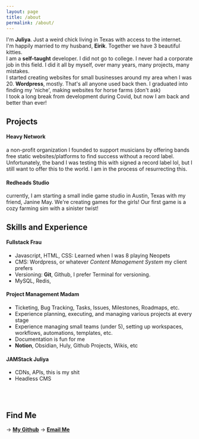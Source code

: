 ```yaml
---
layout: page
title: /about
permalink: /about/
---
```


I'm **Juliya**. Just a weird chick living in Texas with access to the internet.
<br>
I'm happily married to my husband, **Eirik**. Together we have 3 beautiful kitties. 
<br>
I am a **self-taught** developer. I did not go to college. I never had a corporate job in this field. I did it all by myself, over many years, many projects, many mistakes. 
<br>
I started creating websites for small businesses around my area when I was 20. **Wordpress**, mostly. That's all anyone used back then. I graduated into finding my 'niche', making websites for horse farms (don't ask)
<br>
I took a long break from development during Covid, but now I am back and better than ever!

## Projects

#### Heavy Network
a non-profit organization I founded to support musicians by offering bands free static websites/platforms to find success without a record label. Unfortunately, the band I was testing this with signed a record label lol, but I still want to offer this to the world. I am in the process of resurrecting this. 

#### Redheads Studio
currently, I am starting a small indie game studio in Austin, Texas with my friend, Janine May. We're creating games for the girls! Our first game is a cozy farming sim with a sinister twist!
<br> 

## Skills and Experience

#### Fullstack Frau
- Javascript, HTML, CSS: Learned when I was 8 playing Neopets
- CMS: Wordpress, or whatever *Content Management System* my client prefers
- Versioning: **Git**, Github, I prefer Terminal for versioning.
- MySQL, Redis, 

#### Project Management Madam
- Ticketing, Bug Tracking, Tasks, Issues, Milestones, Roadmaps, etc.
- Experience planning, executing, and managing various projects at every stage
- Experience managing small teams (under 5), setting up workspaces, workflows, automations, templates, etc.
- Documentation is fun for me
- **Notion**, Obsidian, Huly, Github Projects, Wikis, etc

#### JAMStack Juliya
- CDNs, APIs, this is my shit
- Headless CMS

<br>
<br>

## Find Me

-> [**My Github**](https://github.com/mothralady)
-> [**Email Me**](mailto:juliyagannon@proton.me)